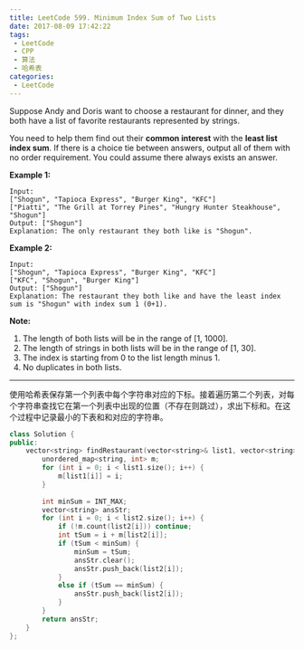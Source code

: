 ```yaml
---
title: LeetCode 599. Minimum Index Sum of Two Lists
date: 2017-08-09 17:42:22
tags:
 - LeetCode
 - CPP
 - 算法
 - 哈希表
categories:
 - LeetCode
---
```


Suppose Andy and Doris want to choose a restaurant for dinner, and they both have a list of favorite restaurants represented by strings.

You need to help them find out their **common interest** with the **least list index sum**. If there is a choice tie between answers, output all of them with no order requirement. You could assume there always exists an answer.

**Example 1:**

```
Input:
["Shogun", "Tapioca Express", "Burger King", "KFC"]
["Piatti", "The Grill at Torrey Pines", "Hungry Hunter Steakhouse", "Shogun"]
Output: ["Shogun"]
Explanation: The only restaurant they both like is "Shogun".

```

**Example 2:**

```
Input:
["Shogun", "Tapioca Express", "Burger King", "KFC"]
["KFC", "Shogun", "Burger King"]
Output: ["Shogun"]
Explanation: The restaurant they both like and have the least index sum is "Shogun" with index sum 1 (0+1).

```

**Note:**

1. The length of both lists will be in the range of [1, 1000].
2. The length of strings in both lists will be in the range of [1, 30].
3. The index is starting from 0 to the list length minus 1.
4. No duplicates in both lists.

<!-- more -->

----------------

使用哈希表保存第一个列表中每个字符串对应的下标。接着遍历第二个列表，对每个字符串查找它在第一个列表中出现的位置（不存在则跳过），求出下标和。在这个过程中记录最小的下表和和对应的字符串。

```cpp
class Solution {
public:
    vector<string> findRestaurant(vector<string>& list1, vector<string>& list2) {
        unordered_map<string, int> m;
        for (int i = 0; i < list1.size(); i++) {
            m[list1[i]] = i;
        }
        
        int minSum = INT_MAX;
        vector<string> ansStr;
        for (int i = 0; i < list2.size(); i++) {
            if (!m.count(list2[i])) continue;
            int tSum = i + m[list2[i]];
            if (tSum < minSum) {
                minSum = tSum;
                ansStr.clear();
                ansStr.push_back(list2[i]);
            }
            else if (tSum == minSum) {
                ansStr.push_back(list2[i]);
            }
        }
        return ansStr;
    }
};
```

